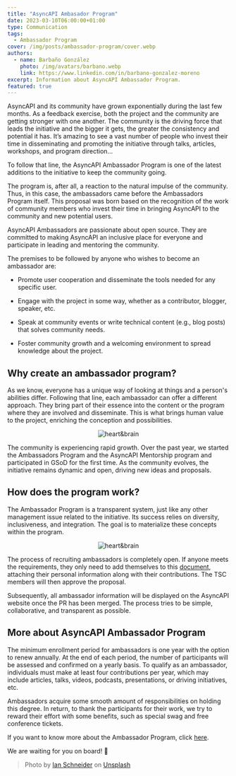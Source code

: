```yaml
---
title: "AsyncAPI Ambasador Program"
date: 2023-03-10T06:00:00+01:00
type: Communication
tags:
  - Ambassador Program
cover: /img/posts/ambassador-program/cover.webp
authors:
  - name: Barbaño González
    photo: /img/avatars/barbano.webp
    link: https://www.linkedin.com/in/barbano-gonzalez-moreno
excerpt: Information about AsyncAPI Ambassador Program.
featured: true
---
```


AsyncAPI and its community have grown exponentially during the last few months. As a feedback exercise, both the project and the community are getting stronger with one another. The community is the driving force that leads the initiative and the bigger it gets, the greater the consistency and potential it has. It’s amazing to see a vast number of people who invest their time in disseminating and promoting the initiative through talks, articles, workshops, and program direction... 

To follow that line, the AsyncAPI Ambassador Program is one of the latest additions to the initiative to keep the community going. 

The program is, after all, a reaction to the natural impulse of the community. Thus, in this case, the ambassadors came before the Ambassadors Program itself. This proposal was born based on the recognition of the work of community members who invest their time in bringing AsyncAPI to the community and new potential users. 

AsyncAPI Ambassadors are passionate about open source. They are committed to making AsyncAPI an inclusive place for everyone and participate in leading and mentoring the community.

The premises to be followed by anyone who wishes to become an ambassador are:

- Promote user cooperation and disseminate the tools needed for any specific user.

- Engage with the project in some way, whether as a contributor, blogger, speaker, etc.

- Speak at community events or write technical content (e.g., blog posts) that solves community needs.

- Foster community growth and a welcoming environment to spread knowledge about the project.

## Why create an ambassador program?

As we know, everyone has a unique way of looking at things and a person's abilities differ. Following that line, each ambassador can offer a different approach. They bring part of their essence into the content or the program where they are involved and disseminate. This is what brings human value to the project, enriching the conception and possibilities.

<p align="center">
  <img src="https://media.giphy.com/media/v1.Y2lkPTc5MGI3NjExOTgzODZhZDM1MWZhMDJiODNkODFhZTI3MWRjZDExZGQyYzBlNzMwYiZjdD1z/NfBApd81ooX87Od5hk/giphy.gif" alt="heart&brain" />
</p>

The community is experiencing rapid growth. Over the past year, we started the Ambassadors Program and the AsyncAPI Mentorship program and participated in GSoD for the first time. As the community evolves, the initiative remains dynamic and open, driving new ideas and proposals.

## How does the program work?

The Ambassador Program is a transparent system, just like any other management issue related to the initiative. Its success relies on diversity, inclusiveness, and integration. The goal is to materialize these concepts within the program.

<p align="center">
  <img src="https://media.giphy.com/media/eEh1lwAYtnmwDWSirZ/giphy.gif" alt="heart&brain" />
</p>

The process of recruiting ambassadors is completely open. If anyone meets the requirements, they only need to add themselves to this [document](https://github.com/asyncapi/community/blob/master/AMBASSADORS_MEMBERS.json), attaching their personal information along with their contributions. The TSC members will then approve the proposal. 

Subsequently, all ambassador information will be displayed on the AsyncAPI website once the PR has been merged. The process tries to be simple, collaborative, and transparent as possible.

## More about AsyncAPI Ambassador Program

The minimum enrollment period for ambassadors is one year with the option to renew annually. At the end of each period, the number of participants will be assessed and confirmed on a yearly basis. To qualify as an ambassador, individuals must make at least four contributions per year, which may include articles, talks, videos, podcasts, presentations, or driving initiatives, etc.

Ambassadors acquire some smooth amount of responsibilities on holding this degree. In return, to thank the participants for their work, we try to reward their effort with some benefits, such as special swag and free conference tickets.  

If you want to know more about the Ambassador Program, click [here](https://github.com/asyncapi/community/blob/6c066e0eab6c778d1a37d1beebb1418a4bc700f6/AMBASSADOR_ORGANIZATION.md).

We are waiting for you on board! 🚀

> Photo by <a href="https://unsplash.com/es/@goian">Ian Schneider</a> on <a href="https://unsplash.com/es/fotos/TamMbr4okv4">Unsplash</a>

